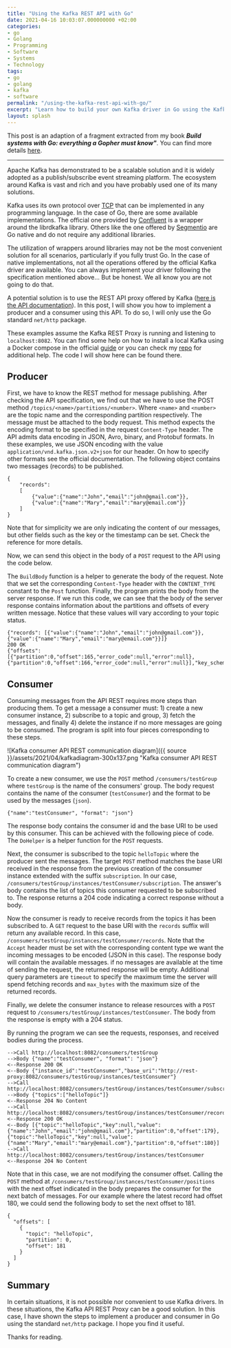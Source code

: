 ```yaml
---
title: "Using the Kafka REST API with Go"
date: 2021-04-16 10:03:07.000000000 +02:00
categories:
- go
- Golang
- Programming
- Software
- Systems
- Technology
tags:
- go
- golang
- kafka
- software
permalink: "/using-the-kafka-rest-api-with-go/"
excerpt: "Learn how to build your own Kafka driver in Go using the Kafka API REST proxy."
layout: splash
---
```

This post is an adaption of a fragment extracted from my book ***Build systems with Go: everything a Gopher must know"***. You can find more details [here](https://jmtirado.net/build-systems-with-go/).

------------

Apache Kafka has demonstrated to be a scalable solution and it is widely adopted as a publish/subscribe event streaming platform. The ecosystem around Kafka is vast and rich and you have probably used one of its many solutions.

Kafka uses its own protocol over  [TCP](https://docs.confluent.io/3.0.0/kafka-rest/docs/index.html) that can be implemented in any programming language. In the case of Go, there are some available implementations. The official one provided by [Confluent](https://github.com/confluentinc/confluent-kafka-go) is a wrapper around the librdkafka library. Others like the one offered by [Segmentio](https://github.com/segmentio/kafka-go) are Go native and do not require any additional libraries.

The utilization of wrappers around libraries may not be the most convenient solution for all scenarios, particularly if you fully trust Go. In the case of native implementations, not all the operations offered by the official Kafka driver are  available. You can always implement your driver following the specification mentioned above... But be honest. We all know you are not going to do that.

A potential solution is to use the REST API proxy offered by Kafka ([here is the API documentation](https://docs.confluent.io/3.0.0/kafka-rest/docs/index.html)). In this post, I will show you how to implement a producer and a consumer using this API. To do so, I will only use the Go standard `net/http` package.

These examples assume the Kafka REST Proxy is running and listening to `localhost:8082`. You can find some help on how to install a local Kafka using a Docker compose in the official [guide](https://docs.confluent.io/platform/current/quickstart/ce-docker-quickstart.html#ce-docker-quickstart) or you can check my [repo](https://github.com/juanmanuel-tirado/savetheworldwithgo/blob/master/18_kafka/README.md) for additional help. The code I will show here can be found there.

## Producer

First, we have to know the REST method for message publishing. After checking the API specification, we find out that we have to use the POST method `/topics/<name>/partitions/<number>`. Where `<name>` and `<number>` are the topic name and the corresponding partition respectively. The message must be attached to the body request. This method expects the encoding format to be specified in the request `Content-Type` header. The API admits data encoding in JSON, Avro, binary, and Protobuf formats. In these examples, we use JSON encoding with the value  `application/vnd.kafka.json.v2+json` for our header. On how to specify other formats see the official documentation. The following object contains two messages (records) to be published.

```
{
    "records": 
    [
        {"value":{"name":"John","email":"john@gmail.com"}},
        {"value":{"name":"Mary","email":"mary@email.com"}}
    ]
}
```

Note that for simplicity we are only indicating the content of our messages, but other fields such as the key or the timestamp can be set. Check the reference for more details.

Now, we can send this object in the body of a `POST` request to the API using the code below.

<script src="https://gist.github.com/juanmanuel-tirado/46b5608205e8d06fb6f2f44c90e5e5ca.js"></script>

The `BuildBody` function is a helper to generate the body of the request. Note that we set the corresponding `Content-Type` header with the `CONTENT_TYPE` constant to the `Post` function. Finally, the program prints the body from the server response. If we run this code, we can see that the  body of the server response contains information about the partitions and offsets of every written message. Notice that these values will vary according to your topic status.

```
{"records": [{"value":{"name":"John","email":"john@gmail.com"}},{"value":{"name":"Mary","email":"mary@email.com"}}]}
200 OK
{"offsets":[{"partition":0,"offset":165,"error_code":null,"error":null},{"partition":0,"offset":166,"error_code":null,"error":null}],"key_schema_id":null,"value_schema_id":null}
```


## Consumer

Consuming messages from the API REST requires more steps than producing them.  To get a message a consumer must: 1) create a new consumer instance, 2) subscribe to a topic and group, 3) fetch the messages, and finally 4) delete the instance if no more messages are going to be consumed. The program is split into four pieces corresponding to these steps.

![Kafka consumer API REST communication diagram]({{ source }}/assets/2021/04/kafkadiagram-300x137.png "Kafka consumer API REST communication diagram")

To create a new consumer, we use the `POST` method `/consumers/testGroup` where `testGroup` is the name of the consumers' group. The body request contains the name of the consumer (`testConsumer`) and the format to be used by the messages (`json`). 

```
{"name":"testConsumer", "format": "json"}
```

The response body contains the consumer id and the base URI to be used by this consumer. This can be achieved with the following piece of code. The `DoHelper` is a helper function for the `POST` requests.

<script src="https://gist.github.com/juanmanuel-tirado/b0c2e64f730226c6b58c0b7162188c3e.js"></script>

Next, the consumer is subscribed to the topic `helloTopic` where the producer sent the messages. The target `POST` method matches the base URI received in the response from the previous creation of the consumer instance extended with the suffix `subscription`. In our case, `/consumers/testGroup/instances/testConsumer/subscription`. The answer's body contains the list of topics this consumer requested to be subscribed to. The response returns a 204 code indicating a correct response without a  body.

<script src="https://gist.github.com/juanmanuel-tirado/1472501bd559c7dc2fc8c969df0c1dd3.js"></script>

Now the consumer is ready to receive records from the topics it has been subscribed to. A `GET` request to the base URI with the `records` suffix will return any available record. In this case, `/consumers/testGroup/instances/testConsumer/records`. Note that the `Accept` header must be set with the corresponding content type we want the incoming messages to be encoded (JSON in this case). The response body will contain the available messages. if no messages are available at the time of sending the request, the returned response will be empty. Additional query parameters are `timeout` to specify the maximum time the server will spend fetching records and `max_bytes` with the maximum size of the returned records.

<script src="https://gist.github.com/juanmanuel-tirado/b0b2a62fd83d5fe5ff2e733a269c80e9.js"></script>

Finally, we delete the consumer instance to release resources with a `POST` request to `/consumers/testGroup/instances/testConsumer`. The body from the response is empty with a 204 status.

<script src="https://gist.github.com/juanmanuel-tirado/d25ee37c18f797b2a83c212b52f75b07.js"></script>

By running the program we can see the requests, responses, and received bodies during the process.

```
-->Call http://localhost:8082/consumers/testGroup
-->Body {"name":"testConsumer", "format": "json"}
<--Response 200 OK
<--Body {"instance_id":"testConsumer","base_uri":"http://rest-proxy:8082/consumers/testGroup/instances/testConsumer"}
-->Call http://localhost:8082/consumers/testGroup/instances/testConsumer/subscription
-->Body {"topics":["helloTopic"]}
<--Response 204 No Content
-->Call http://localhost:8082/consumers/testGroup/instances/testConsumer/records
<--Response 200 OK
<--Body [{"topic":"helloTopic","key":null,"value":{"name":"John","email":"john@gmail.com"},"partition":0,"offset":179},{"topic":"helloTopic","key":null,"value":{"name":"Mary","email":"mary@email.com"},"partition":0,"offset":180}]
-->Call http://localhost:8082/consumers/testGroup/instances/testConsumer
<--Response 204 No Content
```

Note that in this case, we are not modifying the consumer offset. Calling the `POST` method at `/consumers/testGroup/instances/testConsumer/positions` with the next offset indicated in the body prepares the consumer for the next batch of messages. For our example where the latest record had offset 180, we could send the following body to set the next offset to 181.

```
{
  "offsets": [
    {
      "topic": "helloTopic",
      "partition": 0,
      "offset": 181
    }
  ]
}
```


## Summary

In certain situations, it is not possible nor convenient to use Kafka drivers. In these situations, the Kafka API REST Proxy can be a good solution. In this case, I have shown the steps to implement a producer and consumer in Go using the standard `net/http` package. I hope you find it useful.

Thanks for reading.

